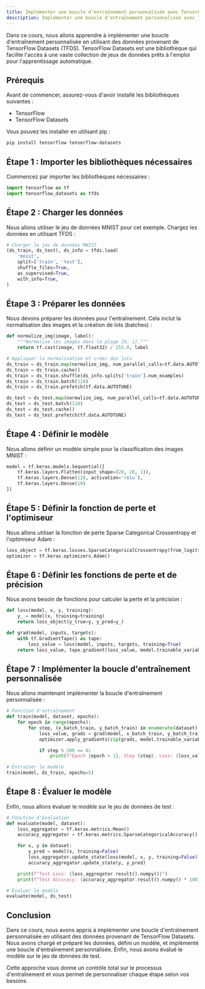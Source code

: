 ```yaml
---
title: Implémenter une boucle d'entraînement personnalisée avec TensorFlow Datasets
description: Implémenter une boucle d'entraînement personnalisée avec TensorFlow Datasets
---
```


Dans ce cours, nous allons apprendre à implémenter une boucle d'entraînement personnalisée en utilisant des données provenant de TensorFlow Datasets (TFDS). TensorFlow Datasets est une bibliothèque qui facilite l'accès à une vaste collection de jeux de données prêts à l'emploi pour l'apprentissage automatique.

## Prérequis

Avant de commencer, assurez-vous d'avoir installé les bibliothèques suivantes :

- TensorFlow
- TensorFlow Datasets

Vous pouvez les installer en utilisant pip :

```bash
pip install tensorflow tensorflow-datasets

```

## Étape 1 : Importer les bibliothèques nécessaires

Commencez par importer les bibliothèques nécessaires :

```python
import tensorflow as tf
import tensorflow_datasets as tfds

```

## Étape 2 : Charger les données

Nous allons utiliser le jeu de données MNIST pour cet exemple. Chargez les données en utilisant TFDS :

```python
# Charger le jeu de données MNIST
(ds_train, ds_test), ds_info = tfds.load(
    'mnist',
    split=['train', 'test'],
    shuffle_files=True,
    as_supervised=True,
    with_info=True,
)

```

## Étape 3 : Préparer les données

Nous devons préparer les données pour l'entraînement. Cela inclut la normalisation des images et la création de lots (batches) :

```python
def normalize_img(image, label):
    """Normalise les images dans la plage [0, 1]."""
    return tf.cast(image, tf.float32) / 255.0, label

# Appliquer la normalisation et créer des lots
ds_train = ds_train.map(normalize_img, num_parallel_calls=tf.data.AUTOTUNE)
ds_train = ds_train.cache()
ds_train = ds_train.shuffle(ds_info.splits['train'].num_examples)
ds_train = ds_train.batch(128)
ds_train = ds_train.prefetch(tf.data.AUTOTUNE)

ds_test = ds_test.map(normalize_img, num_parallel_calls=tf.data.AUTOTUNE)
ds_test = ds_test.batch(128)
ds_test = ds_test.cache()
ds_test = ds_test.prefetch(tf.data.AUTOTUNE)

```

## Étape 4 : Définir le modèle

Nous allons définir un modèle simple pour la classification des images MNIST :

```python
model = tf.keras.models.Sequential([
    tf.keras.layers.Flatten(input_shape=(28, 28, 1)),
    tf.keras.layers.Dense(128, activation='relu'),
    tf.keras.layers.Dense(10)
])

```

## Étape 5 : Définir la fonction de perte et l'optimiseur

Nous allons utiliser la fonction de perte Sparse Categorical Crossentropy et l'optimiseur Adam :

```python
loss_object = tf.keras.losses.SparseCategoricalCrossentropy(from_logits=True)
optimizer = tf.keras.optimizers.Adam()

```

## Étape 6 : Définir les fonctions de perte et de précision

Nous avons besoin de fonctions pour calculer la perte et la précision :

```python
def loss(model, x, y, training):
    y_ = model(x, training=training)
    return loss_object(y_true=y, y_pred=y_)

def grad(model, inputs, targets):
    with tf.GradientTape() as tape:
        loss_value = loss(model, inputs, targets, training=True)
    return loss_value, tape.gradient(loss_value, model.trainable_variables)

```

## Étape 7 : Implémenter la boucle d'entraînement personnalisée

Nous allons maintenant implémenter la boucle d'entraînement personnalisée :

```python
# Fonction d'entraînement
def train(model, dataset, epochs):
    for epoch in range(epochs):
        for step, (x_batch_train, y_batch_train) in enumerate(dataset):
            loss_value, grads = grad(model, x_batch_train, y_batch_train)
            optimizer.apply_gradients(zip(grads, model.trainable_variables))

            if step % 200 == 0:
                print(f"Epoch {epoch + 1}, Step {step}, Loss: {loss_value.numpy()}")

# Entraîner le modèle
train(model, ds_train, epochs=5)

```

## Étape 8 : Évaluer le modèle

Enfin, nous allons évaluer le modèle sur le jeu de données de test :

```python
# Fonction d'évaluation
def evaluate(model, dataset):
    loss_aggregator = tf.keras.metrics.Mean()
    accuracy_aggregator = tf.keras.metrics.SparseCategoricalAccuracy()

    for x, y in dataset:
        y_pred = model(x, training=False)
        loss_aggregator.update_state(loss(model, x, y, training=False))
        accuracy_aggregator.update_state(y, y_pred)

    print(f"Test Loss: {loss_aggregator.result().numpy()}")
    print(f"Test Accuracy: {accuracy_aggregator.result().numpy() * 100}%")

# Évaluer le modèle
evaluate(model, ds_test)

```

## Conclusion

Dans ce cours, nous avons appris à implémenter une boucle d'entraînement personnalisée en utilisant des données provenant de TensorFlow Datasets. Nous avons chargé et préparé les données, défini un modèle, et implémenté une boucle d'entraînement personnalisée. Enfin, nous avons évalué le modèle sur le jeu de données de test.

Cette approche vous donne un contrôle total sur le processus d'entraînement et vous permet de personnaliser chaque étape selon vos besoins.